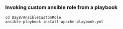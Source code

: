 ### Invoking custom ansible role from a playbook
```
cd Day8/AnsibleCustomRole
ansible-playbook install-apache-playbook.yml
```
